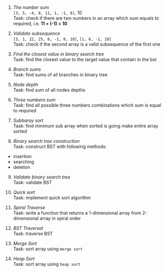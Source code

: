 1. *The number sum*    
`[3, 5, -4, 8, 11, 1, -1, 6]`, 10  
Task: check if there are two numbers in an array which sum equals to required, i.e. **11 + (-1) = 10**

2. *Validate subsequence*  
`[5, 1, 22, 25, 6, -1, 8, 10]`, `[1, 6, -1, 10]`  
Task: check if the second array is a valid subsequence of the first one

3. *Find the closest value in binary search tree*  
Task: find the closest value to the target value that contain in the bst 

4. *Branch sums*  
Task: find sums of all branches in binary tree  

5. *Node depth*  
Task: find sum of all nodes depths  

6. *Three numbers sum*  
Task: find all possible three numbers combinations which sum is equal to required  

7. *Subbaray sort*  
Task: find minimum sub array when sorted is going make entire array sorted  

8. *Binary search tree construction*  
Task: construct BST with following methods: 
- insertion
- searching
- deletion

9. *Validate binary search tree*  
Task: validate BST

10. *Quick sort*  
Task: implement quick sort algorithm 

11. *Spiral Traverse*  
Task: write a function that returns a 1-dimensional array from 2-dimensional array in spiral order  

12. *BST Traversal*  
Task: traverse BST 

11. *Merge Sort*  
Task: sort array using `merge sort`

12. *Heap Sort*  
Task: sort array using `heap sort`
 